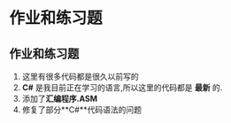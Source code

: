 # 作业和练习题

## 作业和练习题

1. 这里有很多代码都是很久以前写的
2. **C\#** 是我目前正在学习的语言,所以这里的代码都是 **最新** 的.
3. 添加了**汇编程序.ASM**
4. 修复了部分**C#**代码语法的问题

